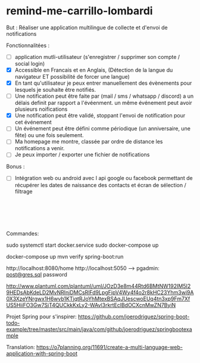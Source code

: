 # remind-me-carrillo-lombardi
But :
    Réaliser une application multilingue de collecte et d'envoi de notifications
    
Fonctionnalitées :

- [ ] application mutli-utilisateur (s'enregistrer / supprimer son compte / social login)
- [x] Accessible en Francais et en Anglais, (Détection de la langue du navigateur ET possibilité de forcer une langue)
- [x] En tant qu'utilisateur je peux entrer manuellement des évènements pour lesquels je souhaite être notifiés.
- [ ] Une notification peut être faite par (mail / sms / whatsapp / discord) a un délais definit par rapport a l'évéenment. un même événement peut avoir plusieurs noifications
- [x] Une notification peut être validé, stoppant l'envoi de notification pour cet événement
- [ ] Un événement peut être défini comme périodique (un anniversaire, une fête) ou une fois seulement.
- [ ] Ma homepage me montre, classée par ordre de distance les notifications a venir.
- [ ] Je peux importer / exporter une fichier de notifications

Bonus :

- [ ] Intégration web ou android avec l api google ou facebook permettant de récupérer les dates de naissance des contacts et écran de sélection / filtrage

<br>
<br>
<br>
<br>

Commandes:

sudo systemctl start docker.service
sudo docker-compose up

docker-compose up
mvn verify spring-boot:run

http://localhost:8080/home
http://localhost:5050 --> pgadmin: post@gres.sql password

http://www.plantuml.com/plantuml/uml/JOzD3e8m44Rtd6BMtNW192IM5I29HEDsAbKdeLD2MvNRInjDMCsRlFd9LpgFipV4Wy4f4o2r8kHC23Yhm3wi9A0X3XzeYNrgwx1H6wvb1KTjqtRJoYhMtexBSAqJUescwoEUq4tn3xp9Fm7XfUS5HiiFO3Gw7SjT4QUCkkKxLy2-WAvl3rkrtEclBdOCXcnMwZN7ByiN

Projet Spring pour s'inspirer:
https://github.com/joerodriguez/spring-boot-todo-example/tree/master/src/main/java/com/github/joerodriguez/springbootexample

Translation:
https://o7planning.org/11691/create-a-multi-language-web-application-with-spring-boot